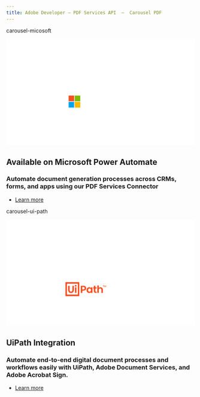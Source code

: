 ```yaml
---
title: Adobe Developer — PDF Services API  —  Carousel PDF
---
```


<Carousel slots="bgimage, image, heading, text, buttons" repeat="2"  theme="lightest" enableNavigation slideTheme='dark' className="carousel-padding-top-zero aws-carousel" varient="fullWidth" navigationNext="white-swiper-button" navigationPre="white-swiper-button" isCenter  />

carousel-micosoft

![AWS logo](../../images/dog-gen-carosul.png)

## Available on Microsoft Power Automate

### Automate document generation processes across CRMs, forms, and apps using our PDF Services Connector

- [Learn more](http://www.adobe.com/go/powerautomate_help)

carousel-ui-path

![UiPath logo](../../images/Uipath_logo.png)

## UiPath Integration

### Automate end-to-end digital document processes and workflows easily with UiPath, Adobe Document Services,  and Adobe Acrobat Sign.

- [Learn more](https://marketplace.uipath.com/listings/adobe-pdf-services)